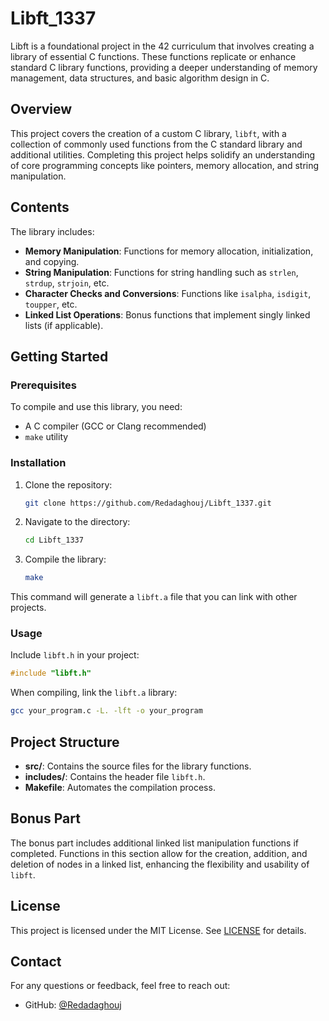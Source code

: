 # Libft_1337

Libft is a foundational project in the 42 curriculum that involves creating a library of essential C functions. These functions replicate or enhance standard C library functions, providing a deeper understanding of memory management, data structures, and basic algorithm design in C.

## Overview

This project covers the creation of a custom C library, `libft`, with a collection of commonly used functions from the C standard library and additional utilities. Completing this project helps solidify an understanding of core programming concepts like pointers, memory allocation, and string manipulation.

## Contents

The library includes:
- **Memory Manipulation**: Functions for memory allocation, initialization, and copying.
- **String Manipulation**: Functions for string handling such as `strlen`, `strdup`, `strjoin`, etc.
- **Character Checks and Conversions**: Functions like `isalpha`, `isdigit`, `toupper`, etc.
- **Linked List Operations**: Bonus functions that implement singly linked lists (if applicable).

## Getting Started

### Prerequisites

To compile and use this library, you need:
- A C compiler (GCC or Clang recommended)
- `make` utility

### Installation

1. Clone the repository:
   ```bash
   git clone https://github.com/Redadaghouj/Libft_1337.git
   ```
2. Navigate to the directory:
   ```bash
   cd Libft_1337
   ```
3. Compile the library:
   ```bash
   make
   ```

This command will generate a `libft.a` file that you can link with other projects.

### Usage

Include `libft.h` in your project:
```c
#include "libft.h"
```

When compiling, link the `libft.a` library:
```bash
gcc your_program.c -L. -lft -o your_program
```

## Project Structure

- **src/**: Contains the source files for the library functions.
- **includes/**: Contains the header file `libft.h`.
- **Makefile**: Automates the compilation process.

## Bonus Part

The bonus part includes additional linked list manipulation functions if completed. Functions in this section allow for the creation, addition, and deletion of nodes in a linked list, enhancing the flexibility and usability of `libft`.

## License

This project is licensed under the MIT License. See [LICENSE](LICENSE) for details.

## Contact

For any questions or feedback, feel free to reach out:
- GitHub: [@Redadaghouj](https://github.com/Redadaghouj)
